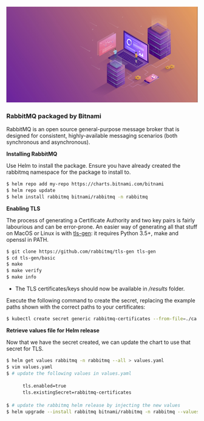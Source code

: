 ![rabbitmq logo](rabbitmq.jpeg)

### RabbitMQ packaged by Bitnami
RabbitMQ is an open source general-purpose message broker that is designed for consistent, highly-available messaging scenarios (both synchronous and asynchronous).

**Installing RabbitMQ**

Use Helm to install the package. Ensure you have already created the rabbitmq namespace for the package to install to.
```bash
$ helm repo add my-repo https://charts.bitnami.com/bitnami
$ helm repo update
$ helm install rabbitmq bitnami/rabbitmq -n rabbitmq
```

**Enabling TLS**

The process of generating a Certificate Authority and two key pairs is fairly labourious and can be error-prone. An easier way of generating all that stuff on MacOS or Linux is with [tls-gen](https://github.com/rabbitmq/tls-gen): it requires Python 3.5+, make and openssl in PATH.

```bash
$ git clone https://github.com/rabbitmq/tls-gen tls-gen
$ cd tls-gen/basic
$ make
$ make verify
$ make info
```

- The TLS certificates/keys should now be available in */results* folder.

Execute the following command to create the secret, replacing the example paths shown with the correct paths to your certificates:

```bash
$ kubectl create secret generic rabbitmq-certificates --from-file=./ca.crt --from-file=./tls.crt --from-file=./tls.key -n rabbitmq
```

**Retrieve values file for Helm release** 

Now that we have the secret created, we can update the chart to use that secret for TLS.

```bash
$ helm get values rabbitmq -n rabbitmq --all > values.yaml
$ vim values.yaml
$ # update the following values in values.yaml
 
      tls.enabled=true
      tls.existingSecret=rabbitmq-certificates

$ # update the rabbitmq helm release by injecting the new values
$ helm upgrade --install rabbitmq bitnami/rabbitmq -n rabbitmq --values values.yaml
```
